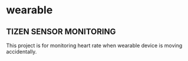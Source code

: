 # wearable
## TIZEN SENSOR MONITORING

This project is for monitoring heart rate when wearable device is moving accidentally.
